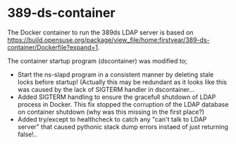 # 389-ds-container
The Docker container to run the 389ds LDAP server is based on https://build.opensuse.org/package/view_file/home:firstyear/389-ds-container/Dockerfile?expand=1.

The container startup program (dscontainer) was modified to;
* Start the ns-slapd program in a consistent manner by deleting stale locks before startup! (Actually this may be redundant as it looks like this was caused by the lack of SIGTERM handler in dscontainer...
* Added SIGTERM handling to ensure the gracefull shutdown of LDAP process in Docker. This fix stopped the corruption of the LDAP database on container shutdown (why was this missing in the first place?) 
* Added try/except to healthcheck to catch any "can't talk to LDAP server" that caused pythonic stack dump errors instaed of just returning false!..  
 
